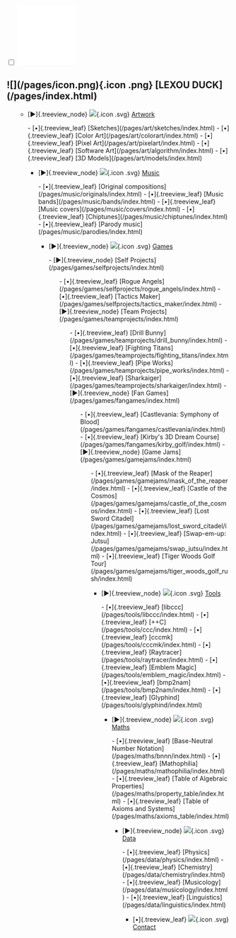 <div id="navbar">
<input class="side-menu" type="checkbox" id="side-menu" />
<label class="menu-icon" for="side-menu"><img src="/assets/icon_menu.svg" class="icon" ></img></label>
<h2 id="lexou-duck"> ![](/pages/icon.png){.icon .png} [LEXOU DUCK](/pages/index.html) </h2>
<nav>
<ul class="treeview">

-   [▶]{.treeview_node} ![](/pages/art/icon.svg){.icon .svg} [Artwork](/pages/art/index.html)
<ul class="treeview nested">
	-   [•]{.treeview_leaf} [Sketches](/pages/art/sketches/index.html)
	-   [•]{.treeview_leaf} [Color Art](/pages/art/colorart/index.html)
	-   [•]{.treeview_leaf} [Pixel Art](/pages/art/pixelart/index.html)
	-   [•]{.treeview_leaf} [Software Art](/pages/art/algorithm/index.html)
	-   [•]{.treeview_leaf} [3D Models](/pages/art/models/index.html)

-   [▶]{.treeview_node} ![](/pages/music/icon.svg){.icon .svg} [Music](/pages/music/index.html)
<ul class="treeview nested">
	-   [•]{.treeview_leaf} [Original compositions](/pages/music/originals/index.html)
	-   [•]{.treeview_leaf} [Music bands](/pages/music/bands/index.html)
	-   [•]{.treeview_leaf} [Music covers](/pages/music/covers/index.html)
	-   [•]{.treeview_leaf} [Chiptunes](/pages/music/chiptunes/index.html)
	-   [•]{.treeview_leaf} [Parody music](/pages/music/parodies/index.html)

-   [▶]{.treeview_node} ![](/pages/games/icon.svg){.icon .svg} [Games](/pages/games/index.html)
<ul class="treeview nested">
	-   [▶]{.treeview_node} [Self Projects](/pages/games/selfprojects/index.html)
	<ul class="treeview nested">
		-   [•]{.treeview_leaf} [Rogue Angels](/pages/games/selfprojects/rogue_angels/index.html)
		-   [•]{.treeview_leaf} [Tactics Maker](/pages/games/selfprojects/tactics_maker/index.html)
	-   [▶]{.treeview_node} [Team Projects](/pages/games/teamprojects/index.html)
	<ul class="treeview nested">
		-   [•]{.treeview_leaf} [Drill Bunny](/pages/games/teamprojects/drill_bunny/index.html)
		-   [•]{.treeview_leaf} [Fighting Titans](/pages/games/teamprojects/fighting_titans/index.html)
		-   [•]{.treeview_leaf} [Pipe Works](/pages/games/teamprojects/pipe_works/index.html)
		-   [•]{.treeview_leaf} [Sharkaiger](/pages/games/teamprojects/sharkaiger/index.html)
	-   [▶]{.treeview_node} [Fan Games](/pages/games/fangames/index.html)
	<ul class="treeview nested">
		-   [•]{.treeview_leaf} [Castlevania: Symphony of Blood](/pages/games/fangames/castlevania/index.html)
		-   [•]{.treeview_leaf} [Kirby's 3D Dream Course](/pages/games/fangames/kirby_golf/index.html)
	-   [▶]{.treeview_node} [Game Jams](/pages/games/gamejams/index.html)
	<ul class="treeview nested">
		-   [•]{.treeview_leaf} [Mask of the Reaper](/pages/games/gamejams/mask_of_the_reaper/index.html)
		-   [•]{.treeview_leaf} [Castle of the Cosmos](/pages/games/gamejams/castle_of_the_cosmos/index.html)
		-   [•]{.treeview_leaf} [Lost Sword Citadel](/pages/games/gamejams/lost_sword_citadel/index.html)
		-   [•]{.treeview_leaf} [Swap-em-up: Jutsu](/pages/games/gamejams/swap_jutsu/index.html)
		-   [•]{.treeview_leaf} [Tiger Woods Golf Tour](/pages/games/gamejams/tiger_woods_golf_rush/index.html)

-   [▶]{.treeview_node} ![](/pages/tools/icon.svg){.icon .svg} [Tools](/pages/tools/index.html)
<ul class="treeview nested">
	-   [•]{.treeview_leaf} [libccc](/pages/tools/libccc/index.html)
	-   [•]{.treeview_leaf} [++C](/pages/tools/ccc/index.html)
	-   [•]{.treeview_leaf} [cccmk](/pages/tools/cccmk/index.html)
	-   [•]{.treeview_leaf} [Raytracer](/pages/tools/raytracer/index.html)
	-   [•]{.treeview_leaf} [Emblem Magic](/pages/tools/emblem_magic/index.html)
	-   [•]{.treeview_leaf} [bmp2nam](/pages/tools/bmp2nam/index.html)
	-   [•]{.treeview_leaf} [Glyphind](/pages/tools/glyphind/index.html)

-   [▶]{.treeview_node} ![](/pages/maths/icon.svg){.icon .svg} [Maths](/pages/maths/index.html)
<ul class="treeview nested">
	-   [•]{.treeview_leaf} [Base-Neutral Number Notation](/pages/maths/bnnn/index.html)
	-   [•]{.treeview_leaf} [Mathophilia](/pages/maths/mathophilia/index.html)
	-   [•]{.treeview_leaf} [Table of Algebraic Properties](/pages/maths/property_table/index.html)
	-   [•]{.treeview_leaf} [Table of Axioms and Systems](/pages/maths/axioms_table/index.html)

-   [▶]{.treeview_node} ![](/pages/data/icon.svg){.icon .svg} [Data](/pages/data/index.html)
<ul class="treeview nested">
    -   [•]{.treeview_leaf} [Physics](/pages/data/physics/index.html)
    -   [•]{.treeview_leaf} [Chemistry](/pages/data/chemistry/index.html)
    -   [•]{.treeview_leaf} [Musicology](/pages/data/musicology/index.html)
    -   [•]{.treeview_leaf} [Linguistics](/pages/data/linguistics/index.html)

-   [•]{.treeview_leaf} ![](/pages/contact/icon.svg){.icon .svg} [Contact](/pages/contact/index.html)

</nav>

</div>
